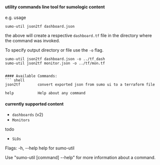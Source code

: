 #### utility commands line tool for sumologic content

e.g. usage 

``` shell
sumo-util json2tf dashboard.json
```

the above will create a respective `dashboard.tf` file in the directory where the command was invoked.

To specify output directory or file use the `-o` flag.

``` shell
sumo-util json2tf dashboard.json -o ../tf_dash
sumo-util json2tf monitor.json -o ../tf/mon.tf
```

``` shell

#### Available Commands:
``` shell
json2tf        convert exported json from sumo ui to a terraform file 

help           Help about any command
```


#### currently supported content 
- `dashboards` (v2)
- `Monitors`

todo 
- `SLOs`


Flags:
-h, --help   help for sumo-util

Use "sumo-util [command] --help" for more information about a command.
